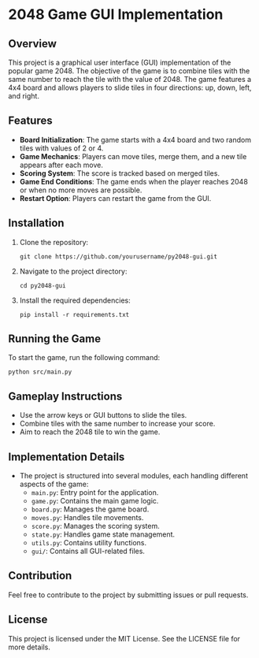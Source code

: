 # 2048 Game GUI Implementation

## Overview
This project is a graphical user interface (GUI) implementation of the popular game 2048. The objective of the game is to combine tiles with the same number to reach the tile with the value of 2048. The game features a 4x4 board and allows players to slide tiles in four directions: up, down, left, and right.

## Features
- **Board Initialization**: The game starts with a 4x4 board and two random tiles with values of 2 or 4.
- **Game Mechanics**: Players can move tiles, merge them, and a new tile appears after each move.
- **Scoring System**: The score is tracked based on merged tiles.
- **Game End Conditions**: The game ends when the player reaches 2048 or when no more moves are possible.
- **Restart Option**: Players can restart the game from the GUI.

## Installation
1. Clone the repository:
   ```
   git clone https://github.com/yourusername/py2048-gui.git
   ```
2. Navigate to the project directory:
   ```
   cd py2048-gui
   ```
3. Install the required dependencies:
   ```
   pip install -r requirements.txt
   ```

## Running the Game
To start the game, run the following command:
```
python src/main.py
```

## Gameplay Instructions
- Use the arrow keys or GUI buttons to slide the tiles.
- Combine tiles with the same number to increase your score.
- Aim to reach the 2048 tile to win the game.

## Implementation Details
- The project is structured into several modules, each handling different aspects of the game:
  - `main.py`: Entry point for the application.
  - `game.py`: Contains the main game logic.
  - `board.py`: Manages the game board.
  - `moves.py`: Handles tile movements.
  - `score.py`: Manages the scoring system.
  - `state.py`: Handles game state management.
  - `utils.py`: Contains utility functions.
  - `gui/`: Contains all GUI-related files.

## Contribution
Feel free to contribute to the project by submitting issues or pull requests.

## License
This project is licensed under the MIT License. See the LICENSE file for more details.